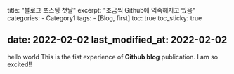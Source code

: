 title: "블로그 포스팅 첫날"
excerpt: "조금씩 Github에 익숙해지고 있음"
categories:
	- Category1
tags:
	- [Blog, first]
toc: true
toc_sticky: true

date: 2022-02-02
last_modified_at: 2022-02-02
---
hello world
This is the fist experience of __Github blog__ publication.
I am so excited!!

